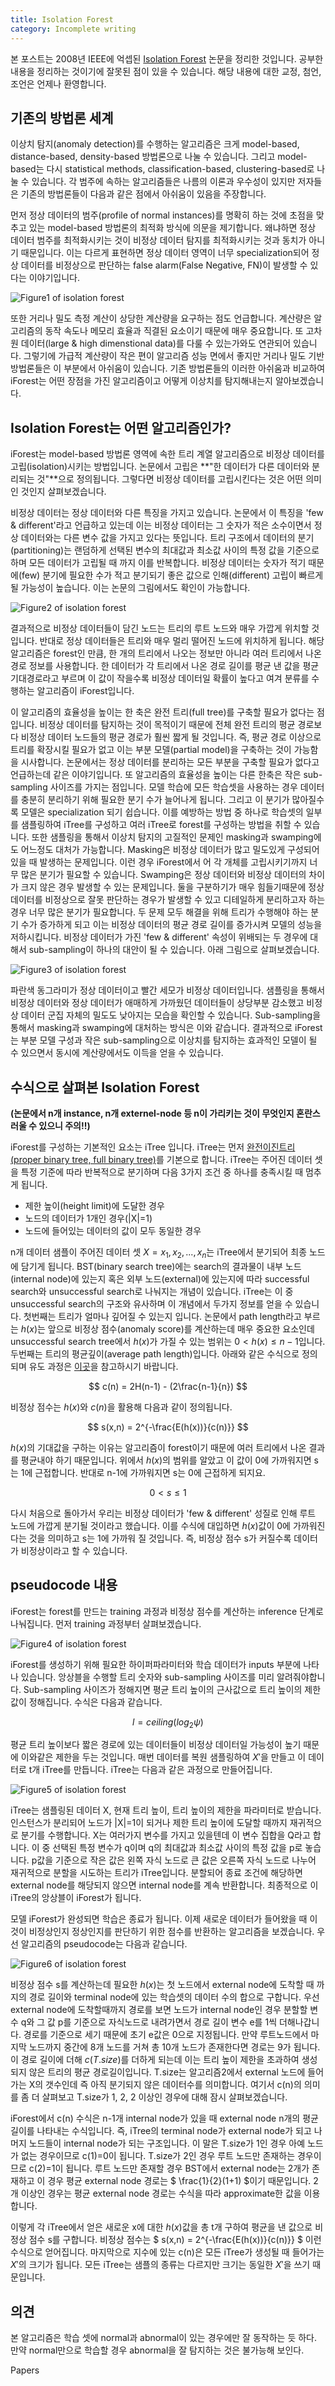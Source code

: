 ```yaml
---
title: Isolation Forest
category: Incomplete writing
---
```


본 포스트는 2008년 IEEE에 억셉된 [Isolation Forest](https://cs.nju.edu.cn/zhouzh/zhouzh.files/publication/icdm08b.pdf?q=isolation-forest) 논문을 정리한 것입니다.
공부한 내용을 정리하는 것이기에 잘못된 점이 있을 수 있습니다.
해당 내용에 대한 교정, 첨언, 조언은 언제나 환영합니다.

## 기존의 방법론 세계

이상치 탐지(anomaly detection)를 수행하는 알고리즘은 크게 model-based, distance-based, density-based 방법론으로 나눌 수 있습니다.
그리고 model-based는 다시 statistical methods, classification-based, clustering-based로 나눌 수 있습니다.
각 범주에 속하는 알고리즘들은 나름의 이론과 우수성이 있지만 저자들은 기존의 방법론들이 다음과 같은 점에서 아쉬움이 있음을 주장합니다.

먼저 정상 데이터의 범주(profile of normal instances)를 명확히 하는 것에 초점을 맞추고 있는 model-based 방법론의 최적화 방식에 의문을 제기합니다.
왜냐하면 정상 데이터 범주를 최적화시키는 것이 비정상 데이터 탐지를 최적화시키는 것과 동치가 아니기 때문입니다.
이는 다르게 표현하면 정상 데이터 영역이 너무 specialization되어 정상 데이터를 비정상으로 판단하는 false alarm(False Negative, FN)이 발생할 수 있다는 이야기입니다.

![](/public/img/isolation_forest_figure1.JPG "Figure1 of isolation forest")

또한 거리나 밀도 측정 계산이 상당한 계산량을 요구하는 점도 언급합니다.
계산량은 알고리즘의 동작 속도나 메모리 효율과 직결된 요소이기 때문에 매우 중요합니다.
또 고차원 데이터(large & high dimenstional data)를 다룰 수 있는가와도 연관되어 있습니다.
그렇기에 가급적 계산량이 작은 편이 알고리즘 성능 면에서 좋지만 거리나 밀도 기반 방법론들은 이 부분에서 아쉬움이 있습니다.
기존 방법론들의 이러한 아쉬움과 비교하여 iForest는 어떤 장점을 가진 알고리즘이고 어떻게 이상치를 탐지해내는지 알아보겠습니다.

## Isolation Forest는 어떤 알고리즘인가?

iForest는 model-based 방법론 영역에 속한 트리 계열 알고리즘으로 비정상 데이터를 고립(isolation)시키는 방법입니다.
논문에서 고립은 **"한 데이터가 다른 데이터와 분리되는 것"**으로 정의됩니다.
그렇다면 비정상 데이터를 고립시킨다는 것은 어떤 의미인 것인지 살펴보겠습니다.

비정상 데이터는 정상 데이터와 다른 특징을 가지고 있습니다.
논문에서 이 특징을 'few & different'라고 언급하고 있는데 이는 비정상 데이터는 그 숫자가 적은 소수이면서 정상 데이터와는 다른 변수 값을 가지고 있다는 뜻입니다.
트리 구조에서 데이터의 분기(partitioning)는 랜덤하게 선택된 변수의 최대값과 최소값 사이의 특정 값을 기준으로 하며 모든 데이터가 고립될 때 까지 이를 반복합니다.
비정상 데이터는 숫자가 적기 때문에(few) 분기에 필요한 수가 적고 분기되기 좋은 값으로 인해(different) 고립이 빠르게 될 가능성이 높습니다.
이는 논문의 그림에서도 확인이 가능합니다.

![](/public/img/isolation_forest_figure2.JPG "Figure2 of isolation forest")

결과적으로 비정상 데이터들이 담긴 노드는 트리의 루트 노드와 매우 가깝게 위치할 것입니다.
반대로 정상 데이터들은 트리와 매우 멀리 떨어진 노드에 위치하게 됩니다.
해당 알고리즘은 forest인 만큼, 한 개의 트리에서 나오는 정보만 아니라 여러 트리에서 나온 경로 정보를 사용합니다.
한 데이터가 각 트리에서 나온 경로 길이를 평균 낸 값을 평균 기대경로라고 부르며 이 값이 작을수록 비정상 데이터일 확률이 높다고 여겨 분류를 수행하는 알고리즘이 iForest입니다.

이 알고리즘의 효율성을 높이는 한 축은 완전 트리(full tree)를 구축할 필요가 없다는 점입니다.
비정상 데이터를 탐지하는 것이 목적이기 때문에 전체 완전 트리의 평균 경로보다 비정상 데이터 노드들의 평균 경로가 훨씬 짧게 될 것입니다.
즉, 평균 경로 이상으로 트리를 확장시킬 필요가 없고 이는 부분 모델(partial model)을 구축하는 것이 가능함을 시사합니다.
논문에서는 정상 데이터를 분리하는 모든 부분을 구축할 필요가 없다고 언급하는데 같은 이야기입니다.
또 알고리즘의 효율성을 높이는 다른 한축은 작은 sub-sampling 사이즈를 가지는 점입니다.
모델 학습에 모든 학습셋을 사용하는 경우 데이터를 충분히 분리하기 위해 필요한 분기 수가 늘어나게 됩니다.
그리고 이 분기가 많아질수록 모델은 specialization 되기 쉽습니다.
이를 예방하는 방법 중 하나로 학습셋의 일부를 샘플링하여 iTree를 구성하고 여러 iTree로 forest를 구성하는 방법을 취할 수 있습니다.
또한 샘플링을 통해서 이상치 탐지의 고질적인 문제인 masking과 swamping에도 어느정도 대처가 가능합니다.
Masking은 비정상 데이터가 많고 밀도있게 구성되어 있을 때 발생하는 문제입니다.
이런 경우 iForest에서 어 각 개체를 고립시키기까지 너무 많은 분기가 필요할 수 있습니다.
Swamping은 정상 데이터와 비정상 데이터의 차이가 크지 않은 경우 발생할 수 있는 문제입니다.
둘을 구분하기가 매우 힘들기때문에 정상 데이터를 비정상으로 잘못 판단하는 경우가 발생할 수 있고 디테일하게 분리하고자 하는 경우 너무 많은 분기가 필요합니다.
두 문제 모두 해결을 위해 트리가 수행해야 하는 분기 수가 증가하게 되고 이는 비정상 데이터의 평균 경로 길이를 증가시켜 모델의 성능을 저하시킵니다.
비정상 데이터가 가진 'few & different' 속성이 위배되는 두 경우에 대해서 sub-sampling이 하나의 대안이 될 수 있습니다.
아래 그림으로 살펴보겠습니다.

![](/public/img/isolation_forest_figure3.JPG "Figure3 of isolation forest")

파란색 동그라미가 정상 데이터이고 빨간 세모가 비정상 데이터입니다.
샘플링을 통해서 비정상 데이터와 정상 데이터가 애매하게 가까웠던 데이터들이 상당부분 감소했고 비정상 데이터 군집 자체의 밀도도 낮아지는 모습을 확인할 수 있습니다.
Sub-sampling을 통해서 masking과 swamping에 대처하는 방식은 이와 같습니다.
결과적으로 iForest는 부분 모델 구성과 작은 sub-sampling으로 이상치를 탐지하는 효과적인 모델이 될 수 있으면서 동시에 계산량에서도 이득을 얻을 수 있습니다.

## 수식으로 살펴본 Isolation Forest

**(논문에서 n개 instance, n개 externel-node 등 n이 가리키는 것이 무엇인지 혼란스러울 수 있으니 주의!!)**

iForest를 구성하는 기본적인 요소는 iTree 입니다.
iTree는 먼저 [완전이진트리(proper binary tree, full binary tree)](https://www.quora.com/What-is-a-proper-binary-tree)를 기본으로 합니다.
iTree는 주어진 데이터 셋을 특정 기준에 따라 반복적으로 분기하며 다음 3가지 조건 중 하나를 충족시킬 때 멈추게 됩니다.

- 제한 높이(height limit)에 도달한 경우
- 노드의 데이터가 1개인 경우(\|X\|=1)
- 노드에 들어있는 데이터의 값이 모두 동일한 경우

n개 데이터 샘플이 주어진 데이터 셋 $X={x_1, x_2, ..., x_n}$는 iTree에서 분기되어 최종 노드에 담기게 됩니다.
BST(binary search tree)에는 search의 결과물이 내부 노드(internal node)에 있는지 혹은 외부 노드(external)에 있는지에 따라 successful search와 unsuccessful search로 나눠지는 개념이 있습니다.
iTree는 이 중 unsuccessful search의 구조와 유사하며 이 개념에서 두가지 정보를 얻을 수 있습니다.
첫번째는 트리가 얼마나 깊어질 수 있는지 입니다.
논문에서 path length라고 부르는 $h(x)$는 앞으로 비정상 점수(anomaly score)를 계산하는데 매우 중요한 요소인데 unsuccessful search tree에서 $h(x)$가 가질 수 있는 범위는 $0 < h(x) \leq n-1$입니다.
두번째는 트리의 평균깊이(average path length)입니다.
아래와 같은 수식으로 정의되며 유도 과정은 [이곳](https://book.huihoo.com/data-structures-and-algorithms-with-object-oriented-design-patterns-in-c++/html/page309.html)을 참고하시기 바랍니다.

$$ c(n) = 2H(n-1) - (2\frac{n-1}{n}) $$

비정상 점수는 $h(x)$와 $c(n)$을 활용해 다음과 같이 정의됩니다.

$$ s(x,n) = 2^{-\frac{E(h(x))}{c(n)}} $$

$h(x)$의 기대값을 구하는 이유는 알고리즘이 forest이기 때문에 여러 트리에서 나온 결과를 평균내야 하기 때문입니다.
위에서 $h(x)$의 범위를 알았고 이 값이 0에 가까워지면 s는 1에 근접합니다.
반대로 n-1에 가까워지면 s는 0에 근접하게 되지요.

$$ 0 < s \leq 1 $$

다시 처음으로 돌아가서 우리는 비정상 데이터가 'few & different' 성질로 인해 루트 노드에 가깝게 분기될 것이라고 했습니다.
이를 수식에 대입하면 $h(x)$값이 0에 가까워진다는 것을 의미하고 s는 1에 가까워 질 것입니다.
즉, 비정상 점수 s가 커질수록 데이터가 비정상이라고 할 수 있습니다.

## pseudocode 내용

iForest는 forest를 만드는 training 과정과 비정상 점수를 계산하는 inference 단계로 나눠집니다.
먼저 training 과정부터 살펴보겠습니다.

![](/public/img/isolation_forest_figure4.JPG "Figure4 of isolation forest")

iForest를 생성하기 위해 필요한 하이퍼파라미터와 학습 데이터가 inputs 부분에 나타나 있습니다.
앙상블을 수행할 트리 숫자와 sub-sampling 사이즈를 미리 알려줘야합니다.
Sub-sampling 사이즈가 정해지면 평균 트리 높이의 근사값으로 트리 높이의 제한값이 정해집니다.
수식은 다음과 같습니다.

$$ l=ceiling(log_{2}\psi) $$

평균 트리 높이보다 짧은 경로에 있는 데이터들이 비정상 데이터일 가능성이 높기 때문에 이와같은 제한을 두는 것입니다.
매번 데이터를 복원 샘플링하여 $X'$을 만들고 이 데이터로 t개 iTree를 만듭니다.
iTree는 다음과 같은 과정으로 만들어집니다.

![](/public/img/isolation_forest_figure5.JPG "Figure5 of isolation forest")

iTree는 샘플링된 데이터 X, 현재 트리 높이, 트리 높이의 제한을 파라미터로 받습니다.
인스턴스가 분리되어 노드가 \|X\|=1이 되거나 제한 트리 높이에 도달할 때까지 재귀적으로 분기를 수행합니다.
X는 여러가지 변수를 가지고 있을텐데 이 변수 집합을 Q라고 합니다.
이 중 선택된 특정 변수가 q이며 q의 최대값과 최소값 사이의 특정 값을 p로 놓습니다.
p값을 기준으로 작은 값은 왼쪽 자식 노드로 큰 값은 오른쪽 자식 노드로 나누어 재귀적으로 분할을 시도하는 트리가 iTree입니다.
분할되어 종료 조건에 해당하면 external node를 해당되지 않으면 internal node를 계속 반환합니다.
최종적으로 이 iTree의 앙상블이 iForest가 됩니다.

모델 iForest가 완성되면 학습은 종료가 됩니다.
이제 새로운 데이터가 들어왔을 때 이것이 비정상인지 정상인지를 판단하기 위한 점수를 반환하는 알고리즘을 보겠습니다.
우선 알고리즘의 pseudocode는 다음과 같습니다.

![](/public/img/isolation_forest_figure6.JPG "Figure6 of isolation forest")

비정상 점수 s를 계산하는데 필요한 $h(x)$는 첫 노드에서 external node에 도착할 때 까지의 경로 길이와 terminal node에 있는 학습셋의 데이터 수의 합으로 구합니다.
우선 external node에 도착할때까지 경로를 보면 노드가 internal node인 경우 분할할 변수 q와 그 값 p를 기준으로 자식노드로 내려가면서 경로 길이 변수 e를 1씩 더해나갑니다.
경로를 기준으로 세기 때문에 초기 e값은 0으로 지정됩니다.
만약 루트노드에서 마지막 노드까지 중간에 8개 노드를 거쳐 총 10개 노드가 존재한다면 경로는 9가 됩니다.
이 경로 길이에 더해 $c(T.size)$를 더하게 되는데 이는 트리 높이 제한을 초과하여 생성되지 않은 트리의 평균 경로길이입니다.
T.size는 알고리즘2에서 external 노드에 들어가는 X의 갯수인데 즉 아직 분기되지 않은 데이터수를 의미합니다.
여기서 c(n)의 의미를 좀 더 살펴보고 T.size가 1, 2, 2 이상인 경우에 대해 잠시 살펴보겠습니다.

iForest에서 c(n) 수식은 n-1개 internal node가 있을 때 external node n개의 평균 길이를 나타내는 수식입니다.
즉, iTree의 terminal node가 external node가 되고 나머지 노드들이 internal node가 되는 구조입니다.
이 말은 T.size가 1인 경우 아예 노드가 없는 경우이므로 c(1)=0이 됩니다.
T.size가 2인 경우 루트 노드만 존재하는 경우이므로 c(2)=1이 됩니다.
루트 노드만 존재할 경우 BST에서 external node는 2개가 존재하고 이 경우 평균 external node 경로는 $ \frac{1}{2}(1+1) $이기 때문입니다.
2개 이상인 경우는 평균 external node 경로는 수식을 따라 approximate한 값을 이용합니다.

이렇게 각 iTree에서 얻은 새로운 x에 대한 $h(x)$값을 총 t개 구하여 평균을 낸 값으로 비정상 점수 s를 구합니다.
비정상 점수는 $ s(x,n) = 2^{-\frac{E(h(x))}{c(n)}} $ 이런 수식으로 얻어집니다.
마지막으로 지수에 있는 c(n)은 모든 iTree가 생성될 때 들어가는 $X'$의 크기가 됩니다.
모든 iTree는 샘플의 종류는 다르지만 크기는 동일한 $X'$을 쓰기 때문입니다.

## 의견

본 알고리즘은 학습 셋에 normal과 abnormal이 있는 경우에만 잘 동작하는 듯 하다.
만약 normal만으로 학습할 경우 abnormal을 잘 탐지하는 것은 불가능해 보인다.

Papers
